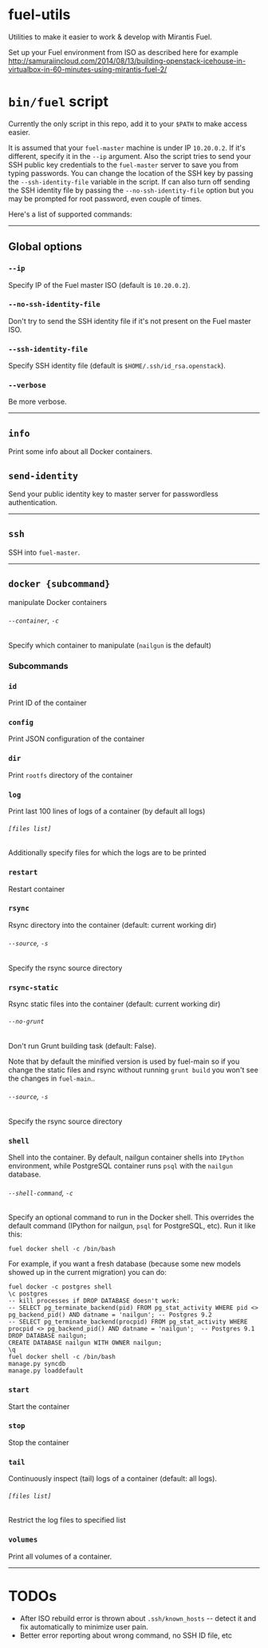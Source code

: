fuel-utils
==========

Utilities to make it easier to work &amp; develop with Mirantis Fuel.

Set up your Fuel environment from ISO as described here for example http://samuraiincloud.com/2014/08/13/building-openstack-icehouse-in-virtualbox-in-60-minutes-using-mirantis-fuel-2/

# `bin/fuel` script

Currently the only script in this repo, add it to your `$PATH` to make access easier.

It is assumed that your `fuel-master` machine is under IP `10.20.0.2`. If it's different, specify it in the `--ip`
argument.  Also the script tries to send your SSH public key credentials to the `fuel-master` server to save you from
typing passwords. You can change the location of the SSH key by passing the `--ssh-identity-file` variable in the
script. If can also turn off sending the SSH identity file by passing the `--no-ssh-identity-file` option but you may be
prompted for root password, even couple of times.

Here's a list of supported commands:

---

## Global options

### `--ip`

Specify IP of the Fuel master ISO (default is `10.20.0.2`).

### `--no-ssh-identity-file`

Don't try to send the SSH identity file if it's not present on the Fuel master ISO.

### `--ssh-identity-file`

Specify SSH identity file (default is `$HOME/.ssh/id_rsa.openstack`).

### `--verbose`

Be more verbose.

---

## `info`

Print some info about all Docker containers.

## `send-identity`

Send your public identity key to master server for passwordless authentication.

---

## `ssh`

SSH into `fuel-master`.

---

## `docker {subcommand}`

manipulate Docker containers

###### `--container`, `-c`

Specify which container to manipulate (`nailgun` is the default)

### Subcommands

### `id`

Print ID of the container

### `config`

Print JSON configuration of the container

### `dir`

Print `rootfs` directory of the container

### `log`

Print last 100 lines of logs of a container (by default all logs)

###### `[files list]`

Additionally specify files for which the logs are to be printed

### `restart`

Restart container

### `rsync`

Rsync directory into the container (default: current working dir)

###### `--source`, `-s`

Specify the rsync source directory

### `rsync-static`

Rsync static files into the container (default: current working dir)

###### `--no-grunt`

Don't run Grunt building task (default: False).

Note that by default the minified version is used by fuel-main so if you change the static files and rsync without running `grunt build` you won't see the changes in `fuel-main`..

###### `--source`, `-s`

Specify the rsync source directory

### `shell`

Shell into the container. By default, nailgun container shells into `IPython` environment, while PostgreSQL container runs `psql` with the `nailgun` database.

###### `--shell-command`, `-c`

Specify an optional command to run in the Docker shell. This overrides the default command (IPython for nailgun, `psql` for PostgreSQL, etc). Run it like this:

```
fuel docker shell -c /bin/bash
```

For example, if you want a fresh database (because some new models showed up in the current migration) you can do:

```
fuel docker -c postgres shell
\c postgres
-- kill processes if DROP DATABASE doesn't work:
-- SELECT pg_terminate_backend(pid) FROM pg_stat_activity WHERE pid <> pg_backend_pid() AND datname = 'nailgun'; -- Postgres 9.2
-- SELECT pg_terminate_backend(procpid) FROM pg_stat_activity WHERE procpid <> pg_backend_pid() AND datname = 'nailgun';  -- Postgres 9.1
DROP DATABASE nailgun;
CREATE DATABASE nailgun WITH OWNER nailgun;
\q
fuel docker shell -c /bin/bash
manage.py syncdb
manage.py loaddefault
```

### `start`

Start the container

### `stop`

Stop the container

### `tail`

Continuously inspect (tail) logs of a container (default: all logs).

###### `[files list]`

Restrict the log files to specified list

### `volumes`

Print all volumes of a container.

---

# TODOs

* After ISO rebuild error is thrown about `.ssh/known_hosts` -- detect it and fix automatically to minimize user pain.
* Better error reporting about wrong command, no SSH ID file, etc
